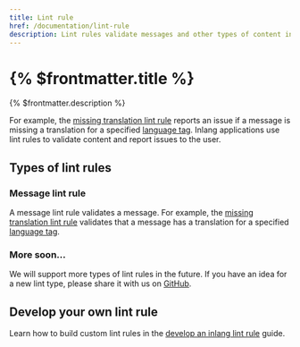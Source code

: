 ```yaml
---
title: Lint rule
href: /documentation/lint-rule
description: Lint rules validate messages and other types of content in an inlang project.
---
```


# {% $frontmatter.title %}

{% $frontmatter.description %}

For example, the [missing translation lint rule](TODO-link-to-marketplace) reports an issue if a message is missing a translation for a specified [language tag](/documentation/concepts/language-tag). Inlang applications use lint rules to validate content and report issues to the user. 


<!-- TODO visualization of different apps showing lint reports -->

## Types of lint rules

### Message lint rule

A message lint rule validates a message. For example, the [missing translation lint rule](TODO-link-to-marketplace) validates that a message has a translation for a specified [language tag](/documentation/concepts/language-tag).

### More soon...

We will support more types of lint rules in the future. If you have an idea for a new lint type, please share it with us on [GitHub](https://github.com/inlang/inlang/discussions).

## Develop your own lint rule

Learn how to build custom lint rules in the [develop an inlang lint rule](/documentation/guides/develop-lint-rule) guide.
